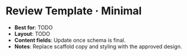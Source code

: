 # Review Template · Minimal

- **Best for**: TODO
- **Layout**: TODO
- **Content fields**: Update once schema is final.
- **Notes**: Replace scaffold copy and styling with the approved design.
